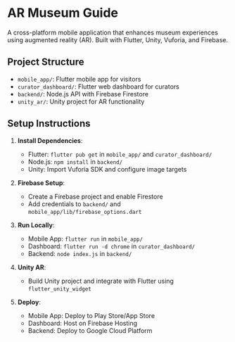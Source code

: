 # AR Museum Guide

A cross-platform mobile application that enhances museum experiences using augmented reality (AR). Built with Flutter, Unity, Vuforia, and Firebase.

## Project Structure
- `mobile_app/`: Flutter mobile app for visitors
- `curator_dashboard/`: Flutter web dashboard for curators
- `backend/`: Node.js API with Firebase Firestore
- `unity_ar/`: Unity project for AR functionality

## Setup Instructions
1. **Install Dependencies**:
   - Flutter: `flutter pub get` in `mobile_app/` and `curator_dashboard/`
   - Node.js: `npm install` in `backend/`
   - Unity: Import Vuforia SDK and configure image targets

2. **Firebase Setup**:
   - Create a Firebase project and enable Firestore
   - Add credentials to `backend/` and `mobile_app/lib/firebase_options.dart`

3. **Run Locally**:
   - Mobile App: `flutter run` in `mobile_app/`
   - Dashboard: `flutter run -d chrome` in `curator_dashboard/`
   - Backend: `node index.js` in `backend/`

4. **Unity AR**:
   - Build Unity project and integrate with Flutter using `flutter_unity_widget`

5. **Deploy**:
   - Mobile App: Deploy to Play Store/App Store
   - Dashboard: Host on Firebase Hosting
   - Backend: Deploy to Google Cloud Platform